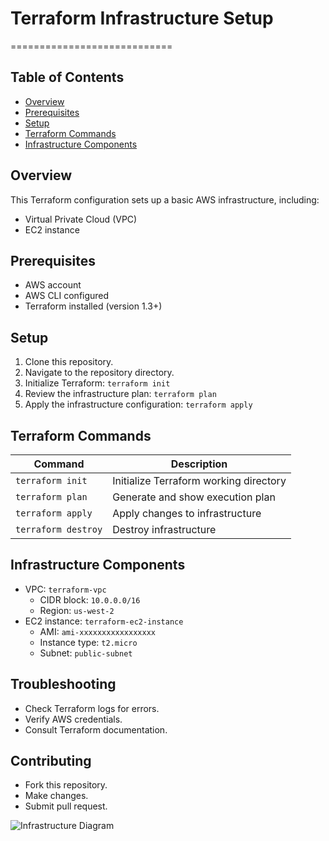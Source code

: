 # Terraform Infrastructure Setup
============================

## Table of Contents
- [Overview](#overview)
- [Prerequisites](#prerequisites)
- [Setup](#setup)
- [Terraform Commands](#terraform-commands)
- [Infrastructure Components](#infrastructure-components)

## Overview

This Terraform configuration sets up a basic AWS infrastructure, including:

* Virtual Private Cloud (VPC)
* EC2 instance

## Prerequisites

* AWS account
* AWS CLI configured
* Terraform installed (version 1.3+)

## Setup

1. Clone this repository.
2. Navigate to the repository directory.
3. Initialize Terraform: `terraform init`
4. Review the infrastructure plan: `terraform plan`
5. Apply the infrastructure configuration: `terraform apply`

## Terraform Commands

| Command | Description |
| --- | --- |
| `terraform init` | Initialize Terraform working directory |
| `terraform plan` | Generate and show execution plan |
| `terraform apply` | Apply changes to infrastructure |
| `terraform destroy` | Destroy infrastructure |

## Infrastructure Components

* VPC: `terraform-vpc`
	+ CIDR block: `10.0.0.0/16`
	+ Region: `us-west-2`
* EC2 instance: `terraform-ec2-instance`
	+ AMI: `ami-xxxxxxxxxxxxxxxxx`
	+ Instance type: `t2.micro`
	+ Subnet: `public-subnet`

## Troubleshooting

* Check Terraform logs for errors.
* Verify AWS credentials.
* Consult Terraform documentation.


## Contributing

* Fork this repository.
* Make changes.
* Submit pull request.

![Infrastructure Diagram](./Publicsubnet.drawio)